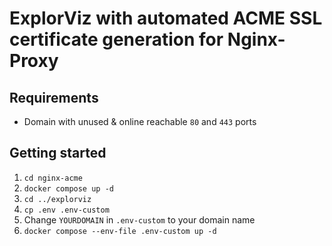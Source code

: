 # ExplorViz with automated ACME SSL certificate generation for Nginx-Proxy

## Requirements

- Domain with unused & online reachable `80` and `443` ports

## Getting started

1. `cd nginx-acme`
2. `docker compose up -d`
3. `cd ../explorviz`
4. `cp .env .env-custom`
5. Change `YOURDOMAIN` in `.env-custom` to your domain name
6. `docker compose --env-file .env-custom up -d`
